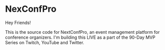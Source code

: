 # NexConfPro
 
Hey Friends!

This is the source code for NextConfPro, an event management platform for conference organizers. I'm building this LIVE as a part of the 90-Day MVP Series on Twitch, YouTube and Twitter. 
